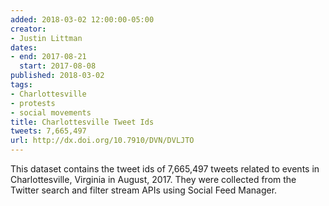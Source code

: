 ```yaml
---
added: 2018-03-02 12:00:00-05:00
creator:
- Justin Littman
dates:
- end: 2017-08-21
  start: 2017-08-08
published: 2018-03-02
tags:
- Charlottesville
- protests
- social movements
title: Charlottesville Tweet Ids
tweets: 7,665,497
url: http://dx.doi.org/10.7910/DVN/DVLJTO
---
```


This dataset contains the tweet ids of 7,665,497 tweets related to events in Charlottesville, Virginia in August, 2017. They were collected from the Twitter search and filter stream APIs using Social Feed Manager.
